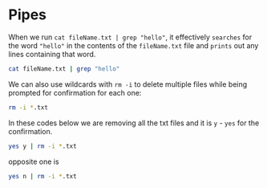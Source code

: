 # Pipes

When we run `cat fileName.txt | grep "hello"`, it effectively `searches` for the word `"hello"` in the contents of the `fileName.txt` file and `prints` out any lines containing that word.

```bash
cat fileName.txt | grep "hello"

```


We can also use wildcards with `rm -i` to delete multiple files while being prompted for confirmation for each one:

```bash
rm -i *.txt
```

In these codes below we are removing all the txt files and it is `y` - `yes` for the confirmation.

```bash
yes y | rm -i *.txt
```

opposite one is 

```bash
yes n | rm -i *.txt
```
